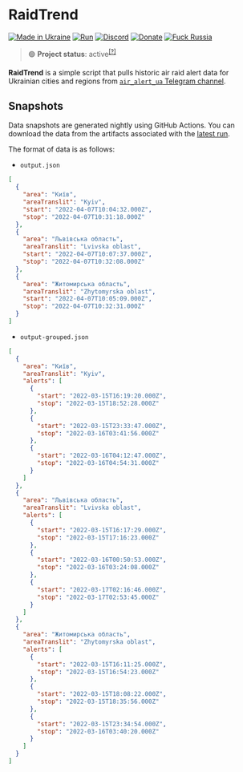 # RaidTrend

[![Made in Ukraine](https://img.shields.io/badge/made_in-ukraine-ffd700.svg?labelColor=0057b7)](https://vshymanskyy.github.io/StandWithUkraine)
[![Run](https://img.shields.io/github/workflow/status/Tyrrrz/RaidTrend/Run/master?label=export)](https://github.com/Tyrrrz/RaidTrend/actions)
[![Discord](https://img.shields.io/discord/869237470565392384?label=discord)](https://discord.gg/2SUWKFnHSm)
[![Donate](https://img.shields.io/badge/donate-$$$-8a2be2.svg)](https://tyrrrz.me/donate)
[![Fuck Russia](https://img.shields.io/badge/fuck-russia-e4181c.svg?labelColor=000000)](https://twitter.com/Tyrrrz/status/1495972128977571848)

> 🟢 **Project status**: active<sup>[[?]](https://github.com/Tyrrrz/.github/blob/master/docs/project-status.md)</sup>

**RaidTrend** is a simple script that pulls historic air raid alert data for Ukrainian cities and regions from [`air_alert_ua` Telegram channel](https://t.me/air_alert_ua).

## Snapshots

Data snapshots are generated nightly using GitHub Actions.
You can download the data from the artifacts associated with the [latest run](https://github.com/Tyrrrz/RaidTrend/actions/workflows/run.yaml).

The format of data is as follows:

- `output.json`

```json
[
  {
    "area": "Київ",
    "areaTranslit": "Kyiv",
    "start": "2022-04-07T10:04:32.000Z",
    "stop": "2022-04-07T10:31:18.000Z"
  },
  {
    "area": "Львівська область",
    "areaTranslit": "Lvivska oblast",
    "start": "2022-04-07T10:07:37.000Z",
    "stop": "2022-04-07T10:32:08.000Z"
  },
  {
    "area": "Житомирська область",
    "areaTranslit": "Zhytomyrska oblast",
    "start": "2022-04-07T10:05:09.000Z",
    "stop": "2022-04-07T10:32:31.000Z"
  }
]
```

- `output-grouped.json`

```json
[
  {
    "area": "Київ",
    "areaTranslit": "Kyiv",
    "alerts": [
      {
        "start": "2022-03-15T16:19:20.000Z",
        "stop": "2022-03-15T18:52:28.000Z"
      },
      {
        "start": "2022-03-15T23:33:47.000Z",
        "stop": "2022-03-16T03:41:56.000Z"
      },
      {
        "start": "2022-03-16T04:12:47.000Z",
        "stop": "2022-03-16T04:54:31.000Z"
      }
    ]
  },
  {
    "area": "Львівська область",
    "areaTranslit": "Lvivska oblast",
    "alerts": [
      {
        "start": "2022-03-15T16:17:29.000Z",
        "stop": "2022-03-15T17:16:23.000Z"
      },
      {
        "start": "2022-03-16T00:50:53.000Z",
        "stop": "2022-03-16T03:24:08.000Z"
      },
      {
        "start": "2022-03-17T02:16:46.000Z",
        "stop": "2022-03-17T02:53:45.000Z"
      }
    ]
  },
  {
    "area": "Житомирська область",
    "areaTranslit": "Zhytomyrska oblast",
    "alerts": [
      {
        "start": "2022-03-15T16:11:25.000Z",
        "stop": "2022-03-15T16:54:23.000Z"
      },
      {
        "start": "2022-03-15T18:08:22.000Z",
        "stop": "2022-03-15T18:35:56.000Z"
      },
      {
        "start": "2022-03-15T23:34:54.000Z",
        "stop": "2022-03-16T03:40:20.000Z"
      }
    ]
  }
]
```
